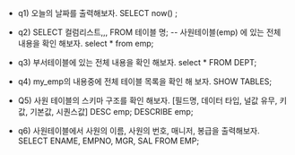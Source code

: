 - q1) 오늘의 날짜를 출력해보자.
SELECT now() ;

- q2) SELECT 컬럼리스트,,, FROM 테이블 명;
	-- 사원테이블(emp) 에 있는 전체 내용을 확인 해보자.
select *
from emp;

- q3) 부서테이블에 있는 전체 내용을 확인 해보자.
select *
FROM DEPT;
- q4) my_emp의 내용중에 전체 테이블 목록을 확인 해 보자.
SHOW TABLES;
- Q5) 사원 테이블의 스키마 구조를 확인 해보자. [필드명, 데이터 타입, 널값 유무, 키값, 기본값, 시퀀스값]
DESC emp;
DESCRIBE emp;
- q6) 사원테이블에서 사원의 이름, 사원의 번호, 매니저, 봉급을 출력해보자.
SELECT ENAME, EMPNO, MGR, SAL
FROM EMP;